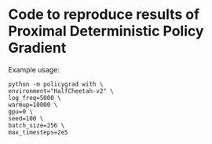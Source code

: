 # Code to reproduce results of Proximal Deterministic Policy Gradient

Example usage:

```
python -m policygrad with \
environment="HalfCheetah-v2" \
log_freq=5000 \ 
warmup=10000 \
gpu=0 \
seed=100 \
batch_size=256 \
max_timesteps=2e5
```


